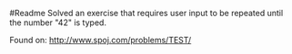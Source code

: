 #Readme
Solved an exercise that requires user input to be repeated until the number "42" is typed.

Found on: http://www.spoj.com/problems/TEST/
